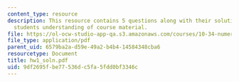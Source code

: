 ```yaml
---
content_type: resource
description: This resource contains 5 questions along with their solutions to test
  students understanding of course material.
file: https://ol-ocw-studio-app-qa.s3.amazonaws.com/courses/10-34-numerical-methods-applied-to-chemical-engineering-fall-2005/9df2695fbe77536dc5fa5fdd0bf3346c_hw1_soln.pdf
file_type: application/pdf
parent_uid: 6579ba2a-d59e-49a2-b4b4-14584348cba6
resourcetype: Document
title: hw1_soln.pdf
uid: 9df2695f-be77-536d-c5fa-5fdd0bf3346c
---
```

